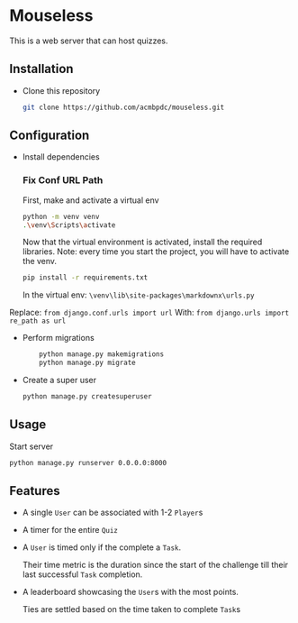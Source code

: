 # Mouseless

This is a web server that can host quizzes.

## Installation

*   Clone this repository 
    ```bash
    git clone https://github.com/acmbpdc/mouseless.git
    ``` 
## Configuration
*   Install dependencies

    ### Fix Conf URL Path
    First, make and activate a virtual env
    ```bash
    python -m venv venv
    .\venv\Scripts\activate
    ```
    Now that the virtual environment is activated, install the required libraries. Note: every time you start the project, you will have to activate the venv.
    ```bash
    pip install -r requirements.txt
    ```
    In the virtual env: ```\venv\lib\site-packages\markdownx\urls.py```

Replace:
    ```
    from django.conf.urls import url
    ```
    With:
    ```
    from django.urls import re_path as url
    ```
* Perform migrations
    ```bash
        python manage.py makemigrations
        python manage.py migrate
    ```
* Create a super user

    ```bash
    python manage.py createsuperuser
    ```

## Usage

Start server

```bash
python manage.py runserver 0.0.0.0:8000
```

## Features

*   A single `User` can be associated with 1-2 `Player`s
*   A timer for the entire `Quiz`
*   A `User` is timed only if the complete a `Task`.

    Their time metric is the duration since the start of the challenge till their last successful `Task` completion.
*   A leaderboard showcasing the `User`s with the most points.

    Ties are settled based on the time taken to complete `Task`s
